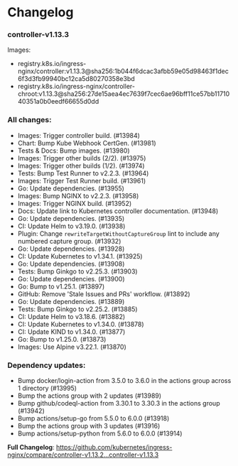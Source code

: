 # Changelog

### controller-v1.13.3

Images:

* registry.k8s.io/ingress-nginx/controller:v1.13.3@sha256:1b044f6dcac3afbb59e05d98463f1dec6f3d3fb99940bc12ca5d80270358e3bd
* registry.k8s.io/ingress-nginx/controller-chroot:v1.13.3@sha256:27de15aea4ec7639f7cec6ae96bff11ce57bb1171040351a0b0eedf66655d0dd

### All changes:

* Images: Trigger controller build. (#13984)
* Chart: Bump Kube Webhook CertGen. (#13981)
* Tests & Docs: Bump images. (#13980)
* Images: Trigger other builds (2/2). (#13975)
* Images: Trigger other builds (1/2). (#13974)
* Tests: Bump Test Runner to v2.2.3. (#13964)
* Images: Trigger Test Runner build. (#13961)
* Go: Update dependencies. (#13955)
* Images: Bump NGINX to v2.2.3. (#13958)
* Images: Trigger NGINX build. (#13952)
* Docs: Update link to Kubernetes controller documentation. (#13948)
* Go: Update dependencies. (#13935)
* CI: Update Helm to v3.19.0. (#13938)
* Plugin: Change `rewriteTargetWithoutCaptureGroup` lint to include any numbered capture group. (#13932)
* Go: Update dependencies. (#13928)
* CI: Update Kubernetes to v1.34.1. (#13925)
* Go: Update dependencies. (#13908)
* Tests: Bump Ginkgo to v2.25.3. (#13903)
* Go: Update dependencies. (#13900)
* Go: Bump to v1.25.1. (#13897)
* GitHub: Remove 'Stale Issues and PRs' workflow. (#13892)
* Go: Update dependencies. (#13889)
* Tests: Bump Ginkgo to v2.25.2. (#13885)
* CI: Update Helm to v3.18.6. (#13882)
* CI: Update Kubernetes to v1.34.0. (#13878)
* CI: Update KIND to v1.34.0. (#13877)
* Go: Bump to v1.25.0. (#13873)
* Images: Use Alpine v3.22.1. (#13870)

### Dependency updates:

* Bump docker/login-action from 3.5.0 to 3.6.0 in the actions group across 1 directory (#13995)
* Bump the actions group with 2 updates (#13989)
* Bump github/codeql-action from 3.30.1 to 3.30.3 in the actions group (#13942)
* Bump actions/setup-go from 5.5.0 to 6.0.0 (#13918)
* Bump the actions group with 3 updates (#13916)
* Bump actions/setup-python from 5.6.0 to 6.0.0 (#13914)

**Full Changelog**: https://github.com/kubernetes/ingress-nginx/compare/controller-v1.13.2...controller-v1.13.3
